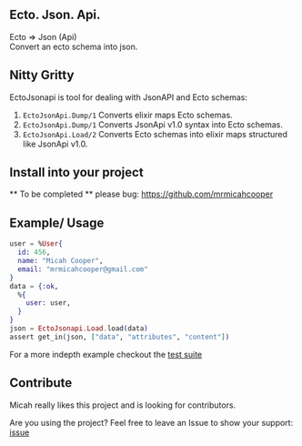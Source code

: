 ## Ecto. Json.  Api.
Ecto => Json (Api)
<br/>Convert an ecto schema into json.

## Nitty Gritty

EctoJsonapi is tool for dealing with JsonAPI and Ecto schemas:
1) `EctoJsonApi.Dump/1` Converts elixir maps Ecto schemas.
2) `EctoJsonApi.Dump/1` Converts JsonApi v1.0 syntax into Ecto schemas.
3) `EctoJsonApi.Load/2` Converts Ecto schemas into elixir maps structured like JsonApi v1.0.

## Install into your project
** To be completed ** please bug: https://github.com/mrmicahcooper

## Example/ Usage
```elixir
user = %User{
  id: 456,
  name: "Micah Cooper",
  email: "mrmicahcooper@gmail.com"
}
data = {:ok,
  %{
    user: user,
  }
}
json = EctoJsonapi.Load.load(data)
assert get_in(json, ["data", "attributes", "content"])
```

For a more indepth example checkout the [test suite](https://github.com/mrmicahcooper/ecto_jsonapi/blob/master/test/ecto_jsonapi/load_test.exs)


## Contribute
Micah really likes this project and is looking for contributors.

Are you using the project? Feel free to leave an Issue to show your support: [issue](https://github.com/mrmicahcooper/ecto_jsonapi/issues?q=is%3Aissue+is%3Aopen+sort%3Aupdated-desc)
